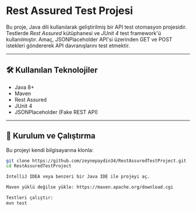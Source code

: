 # Rest Assured Test Projesi

Bu proje, Java dili kullanılarak geliştirilmiş bir API test otomasyon projesidir. Testlerde *Rest Assured* kütüphanesi ve *JUnit 4* test framework'ü kullanılmıştır. Amaç, JSONPlaceholder API'si üzerinden GET ve POST istekleri göndererek API davranışlarını test etmektir.

---

## 🛠️ Kullanılan Teknolojiler

- Java 8+
- Maven
- Rest Assured
- JUnit 4
- JSONPlaceholder (Fake REST API)

---

## 🚀 Kurulum ve Çalıştırma

Bu projeyi kendi bilgisayarına klonla:
   ```bash
   git clone https://github.com/zeynepaydin34/RestAssuredTestProject.git
   cd RestAssuredTestProject

IntelliJ IDEA veya benzeri bir Java IDE ile projeyi aç.

Maven yüklü değilse yükle: https://maven.apache.org/download.cgi

Testleri çalıştır:
mvn test
